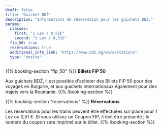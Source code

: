 ```yaml
---
draft: false
title: "Guichet BDŽ"
description: "Informations de réservation pour les guichets BDŽ."
params:
  classes:
    first: "1 Lev / 0,51€"
    second: "1 Lev / 0,51€"
  fip_50: true
  reservations: true
  additional_info_link: "https://www.bdz.bg/en/a/stations"
  type: "onsite"
---
```


{{% booking-section "fip_50" %}}
**Billets FIP 50**

Aux guichets BDŽ, il est possible d'acheter des Billets FIP 50 pour des voyages en Bulgarie, et aux guichets internationaux également pour des trajets vers la Roumanie.
{{% /booking-section %}}

{{% booking-section "reservations" %}}
**Réservations**

Les réservations pour les trains peuvent être effectuées sur place pour 1 Lev ou 0,51 €. Si vous utilisez un Coupon FIP, il doit être présenté ; le numéro du coupon sera imprimé sur le billet.
{{% /booking-section %}}

